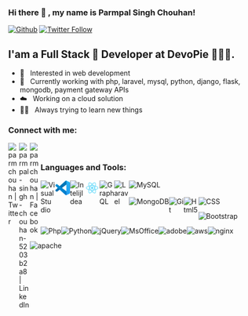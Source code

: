 ### Hi there :wave: , my name is Parmpal Singh Chouhan!

[![Github](https://img.shields.io/static/v1?label=Github&message=%E2%9D%A4&logo=GitHub&style=for-the-badge)](https://github.com/parmchouhan)
[![Twitter Follow](https://img.shields.io/twitter/follow/parmchouhan?color=1DA1F2&logo=twitter&style=for-the-badge)](https://twitter.com/intent/follow?original_referer=https%3A%2F%2Fgithub.com%2Fparmchouhan&screen_name=parmchouhan)

## I'am a Full Stack :full_moon_with_face: Developer at DevoPie :technologist::pie:.

- 👀 &nbsp; Interested in web development
- 🌱 &nbsp; Currently working with php, laravel, mysql, python, django, flask, mongodb, payment gateway APIs
- ☁️ &nbsp; Working on a cloud solution
- 🧑‍💻 &nbsp; Always trying to learn new things

### Connect with me:

[<img align="left" alt="parmchouhan | Twitter" width="22px" src="https://cdn.jsdelivr.net/npm/simple-icons@v3/icons/twitter.svg" />][twitter]
[<img align="left" alt="parmpal-singh-chouhan-5203b2a8 | LinkedIn" width="22px" src="https://cdn.jsdelivr.net/npm/simple-icons@v3/icons/linkedin.svg" />][linkedin][<img align="left" alt="parmchouhan | Facebook" width="22px" src="https://cdn.jsdelivr.net/npm/simple-icons@v3/icons/facebook.svg" />][facebook]

<br />

### Languages and Tools:

[<img align="left" alt="Visual Studio" width="30px" src="https://visualstudio.microsoft.com/wp-content/uploads/2021/10/Product-Icon.svg" />][vstudio]
[<img align="left" alt="Vscode" width="30px" src="https://raw.githubusercontent.com/github/explore/80688e429a7d4ef2fca1e82350fe8e3517d3494d/topics/visual-studio-code/visual-studio-code.png" />][vscode]
[<img align="left" alt="IntelijIdea" width="30px" src="https://www.jetbrains.com/idea/img/idea-edu.svg" />][intelijidea]
[<img align="left" alt="React" width="30px" src="https://raw.githubusercontent.com/github/explore/80688e429a7d4ef2fca1e82350fe8e3517d3494d/topics/react/react.png" />][react]
[<img align="left" alt="GraphQL" width="30px" src="https://graphql.org/img/logo.svg" />][graphql]
[<img align="left" alt="Laravel" width="30px" src="https://raw.githubusercontent.com/laravel/art/master/logo-mark/4%20PNG/1%20PMS/laravel-mark-PMS-red-1788C.png" />][laravel]
[<img align="left" alt="MySQL" height="30px" src="https://labs.mysql.com/common/logos/mysql-logo.svg?v2" />][mysql]
<br />
<br />
[<img align="left" alt="MongoDB" height="30px" src="https://webimages.mongodb.com/_com_assets/cms/kuyjf3vea2hg34taa-horizontal_default_slate_blue.svg" />][mongodb]
[<img align="left" alt="Git" width="30px" src="https://docs.github.com/assets/images/site/favicon.png" />][github]
[<img align="left" alt="Html5" width="30px" src="https://upload.wikimedia.org/wikipedia/commons/6/61/HTML5_logo_and_wordmark.svg" />][html5]
[<img align="left" alt="CSS" height="30px" src="https://upload.wikimedia.org/wikipedia/commons/d/d5/CSS3_logo_and_wordmark.svg" />][css]
[<img align="left" alt="Bootstrap" height="30px" src="https://getbootstrap.com/docs/5.1/assets/brand/bootstrap-social-logo.png" />][bootstrap]
[<img align="left" alt="Php" height="30px" src="https://www.php.net/images/logos/php-logo.svg" />][php]
[<img align="left" alt="Python" height="30px" src="https://www.python.org/static/img/python-logo@2x.png" />][python]
<br />
<br />
[<img align="left" alt="jQuery" height="30px" src="https://jquery.com/wp-content/themes/jquery.com/i/favicon.ico" />][jquery]
[<img align="left" alt="MsOffice" height="30px" src="https://res.cdn.office.net/officehub/images/content/images/favicon-8f211ea639.ico" />][msoffice]
[<img align="left" alt="adobe" height="30px" src="https://www.adobe.com/content/dam/cc/icons/Adobe_Corporate_Horizontal_Red_HEX.svg" />][adobe]
[<img align="left" alt="aws" height="30px" src="https://www.zarantech.com/blog/wp-content/uploads/2019/03/aws-logo.png" />][aws]
[<img align="left" alt="nginx" height="30px" src="https://www.nginx.com/wp-content/uploads/2019/10/favicon-64x46.ico" />][nginx]
[<img align="left" alt="apache" height="30px" src="https://upload.wikimedia.org/wikipedia/commons/a/a7/ASF_Logo.svg" />][apache]

[twitter]: https://twitter.com/parmchouan
[linkedin]: https://linkedin.com/in/parmpal-singh-chouhan-5203b2a8
[facebook]: https://facebook.com/parmchouhan
[vscode]: https://code.visualstudio.com
[vstudio]: https://visualstudio.microsoft.com
[intelijidea]: https://www.jetbrains.com/idea/
[react]: https://reactjs.org
[graphql]: https://graphql.org
[laravel]: https://laravel.com
[mysql]: https://mysql.com
[mongodb]: https://mongodb.com/
[github]: https://github.com
[html5]: https://en.wikipedia.org/wiki/HTML5
[css]: https://en.wikipedia.org/wiki/CSS
[php]: https://www.php.net
[python]: https://www.python.org
[jquery]: https://jquery.com
[msoffice]: https://www.office.com
[adobe]: https://www.adobe.com
[aws]: https://aws.amazon.com
[nginx]: https://www.nginx.com
[apache]: https://httpd.apache.org
[bootstrap]: https://getbootstrap.com
